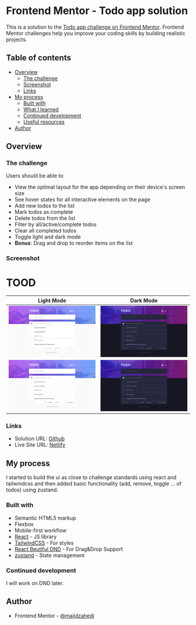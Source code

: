 # Frontend Mentor - Todo app solution

This is a solution to the [Todo app challenge on Frontend Mentor](https://www.frontendmentor.io/challenges/todo-app-Su1_KokOW). Frontend Mentor challenges help you improve your coding skills by building realistic projects.

## Table of contents

- [Overview](#overview)
  - [The challenge](#the-challenge)
  - [Screenshot](#screenshot)
  - [Links](#links)
- [My process](#my-process)
  - [Built with](#built-with)
  - [What I learned](#what-i-learned)
  - [Continued development](#continued-development)
  - [Useful resources](#useful-resources)
- [Author](#author)

## Overview

### The challenge

Users should be able to:

- View the optimal layout for the app depending on their device's screen size
- See hover states for all interactive elements on the page
- Add new todos to the list
- Mark todos as complete
- Delete todos from the list
- Filter by all/active/complete todos
- Clear all completed todos
- Toggle light and dark mode
- **Bonus**: Drag and drop to reorder items on the list

### Screenshot

# TOOD

| Light Mode                                                          | Dark Mode                                                         |
| ------------------------------------------------------------------- | ----------------------------------------------------------------- |
| ![Light Mode](./public/screenshots/light.png)                       | ![Dark Mode](./public/screenshots/dark.png)                       |
| ![Light Mode (active state)](./public/screenshots/active_light.png) | ![Dark Mode (active state)](./public/screenshots/active_dark.png) |

### Links

- Solution URL: [Github](https://github.com/majidzahedi/Todo-React-App)
- Live Site URL: [Netlify](https://capable-axolotl-11ef7d.netlify.app/)

## My process

I started to build the ui as close to challenge standards using react and tailwindcss and then added basic functionality (add, remove, toggle ... of todos) using zustand.

### Built with

- Semantic HTML5 markup
- Flexbox
- Mobile-first workflow
- [React](https://reactjs.org/) - JS library
- [TailwindCSS](http://tailwindcss.com/) - For styles
- [React Beutiful DND](https://github.com/atlassian/react-beautiful-dnd) - For Drag&Drop Support
- [zustand](https://github.com/pmndrs/zustand) - State management

### Continued development

I will work on DND later.

## Author

- Frontend Mentor - [@majidzahedi](https://www.frontendmentor.io/profile/majidzahedi)
